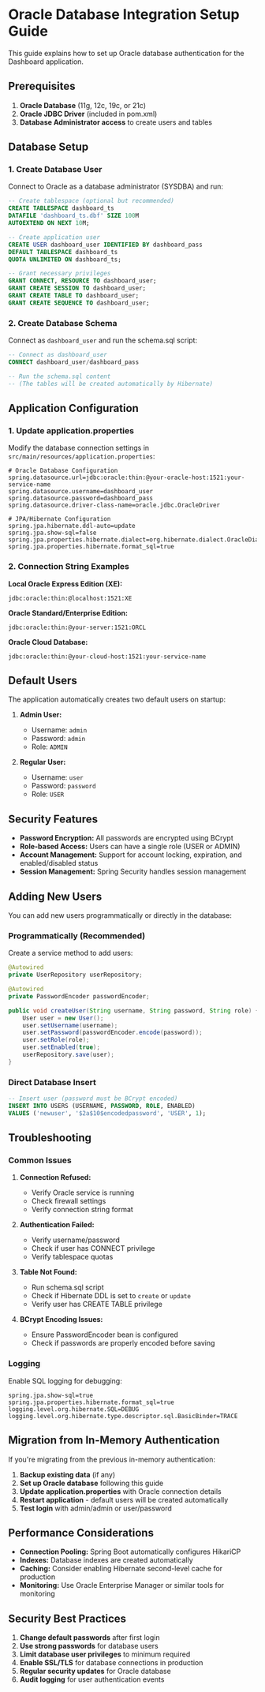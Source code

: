 # Oracle Database Integration Setup Guide

This guide explains how to set up Oracle database authentication for the Dashboard application.

## Prerequisites

1. **Oracle Database** (11g, 12c, 19c, or 21c)
2. **Oracle JDBC Driver** (included in pom.xml)
3. **Database Administrator access** to create users and tables

## Database Setup

### 1. Create Database User

Connect to Oracle as a database administrator (SYSDBA) and run:

```sql
-- Create tablespace (optional but recommended)
CREATE TABLESPACE dashboard_ts
DATAFILE 'dashboard_ts.dbf' SIZE 100M
AUTOEXTEND ON NEXT 10M;

-- Create application user
CREATE USER dashboard_user IDENTIFIED BY dashboard_pass
DEFAULT TABLESPACE dashboard_ts
QUOTA UNLIMITED ON dashboard_ts;

-- Grant necessary privileges
GRANT CONNECT, RESOURCE TO dashboard_user;
GRANT CREATE SESSION TO dashboard_user;
GRANT CREATE TABLE TO dashboard_user;
GRANT CREATE SEQUENCE TO dashboard_user;
```

### 2. Create Database Schema

Connect as `dashboard_user` and run the schema.sql script:

```sql
-- Connect as dashboard_user
CONNECT dashboard_user/dashboard_pass

-- Run the schema.sql content
-- (The tables will be created automatically by Hibernate)
```

## Application Configuration

### 1. Update application.properties

Modify the database connection settings in `src/main/resources/application.properties`:

```properties
# Oracle Database Configuration
spring.datasource.url=jdbc:oracle:thin:@your-oracle-host:1521:your-service-name
spring.datasource.username=dashboard_user
spring.datasource.password=dashboard_pass
spring.datasource.driver-class-name=oracle.jdbc.OracleDriver

# JPA/Hibernate Configuration
spring.jpa.hibernate.ddl-auto=update
spring.jpa.show-sql=false
spring.jpa.properties.hibernate.dialect=org.hibernate.dialect.OracleDialect
spring.jpa.properties.hibernate.format_sql=true
```

### 2. Connection String Examples

**Local Oracle Express Edition (XE):**
```
jdbc:oracle:thin:@localhost:1521:XE
```

**Oracle Standard/Enterprise Edition:**
```
jdbc:oracle:thin:@your-server:1521:ORCL
```

**Oracle Cloud Database:**
```
jdbc:oracle:thin:@your-cloud-host:1521:your-service-name
```

## Default Users

The application automatically creates two default users on startup:

1. **Admin User:**
   - Username: `admin`
   - Password: `admin`
   - Role: `ADMIN`

2. **Regular User:**
   - Username: `user`
   - Password: `password`
   - Role: `USER`

## Security Features

- **Password Encryption:** All passwords are encrypted using BCrypt
- **Role-based Access:** Users can have a single role (USER or ADMIN)
- **Account Management:** Support for account locking, expiration, and enabled/disabled status
- **Session Management:** Spring Security handles session management

## Adding New Users

You can add new users programmatically or directly in the database:

### Programmatically (Recommended)

Create a service method to add users:

```java
@Autowired
private UserRepository userRepository;

@Autowired
private PasswordEncoder passwordEncoder;

public void createUser(String username, String password, String role) {
    User user = new User();
    user.setUsername(username);
    user.setPassword(passwordEncoder.encode(password));
    user.setRole(role);
    user.setEnabled(true);
    userRepository.save(user);
}
```

### Direct Database Insert

```sql
-- Insert user (password must be BCrypt encoded)
INSERT INTO USERS (USERNAME, PASSWORD, ROLE, ENABLED) 
VALUES ('newuser', '$2a$10$encodedpassword', 'USER', 1);
```

## Troubleshooting

### Common Issues

1. **Connection Refused:**
   - Verify Oracle service is running
   - Check firewall settings
   - Verify connection string format

2. **Authentication Failed:**
   - Verify username/password
   - Check if user has CONNECT privilege
   - Verify tablespace quotas

3. **Table Not Found:**
   - Run schema.sql script
   - Check if Hibernate DDL is set to `create` or `update`
   - Verify user has CREATE TABLE privilege

4. **BCrypt Encoding Issues:**
   - Ensure PasswordEncoder bean is configured
   - Check if passwords are properly encoded before saving

### Logging

Enable SQL logging for debugging:

```properties
spring.jpa.show-sql=true
spring.jpa.properties.hibernate.format_sql=true
logging.level.org.hibernate.SQL=DEBUG
logging.level.org.hibernate.type.descriptor.sql.BasicBinder=TRACE
```

## Migration from In-Memory Authentication

If you're migrating from the previous in-memory authentication:

1. **Backup existing data** (if any)
2. **Set up Oracle database** following this guide
3. **Update application.properties** with Oracle connection details
4. **Restart application** - default users will be created automatically
5. **Test login** with admin/admin or user/password

## Performance Considerations

- **Connection Pooling:** Spring Boot automatically configures HikariCP
- **Indexes:** Database indexes are created automatically
- **Caching:** Consider enabling Hibernate second-level cache for production
- **Monitoring:** Use Oracle Enterprise Manager or similar tools for monitoring

## Security Best Practices

1. **Change default passwords** after first login
2. **Use strong passwords** for database users
3. **Limit database user privileges** to minimum required
4. **Enable SSL/TLS** for database connections in production
5. **Regular security updates** for Oracle database
6. **Audit logging** for user authentication events
